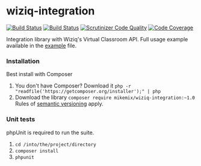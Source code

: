 # wiziq-integration

[![Build Status](https://travis-ci.org/mikemix/wiziq-integration.svg?branch=master)](https://travis-ci.org/mikemix/wiziq-integration) [![Build Status](https://scrutinizer-ci.com/g/mikemix/wiziq-integration/badges/build.png?b=master)](https://scrutinizer-ci.com/g/mikemix/wiziq-integration/build-status/master) [![Scrutinizer Code Quality](https://scrutinizer-ci.com/g/mikemix/wiziq-integration/badges/quality-score.png?b=master)](https://scrutinizer-ci.com/g/mikemix/wiziq-integration/?branch=master) [![Code Coverage](https://scrutinizer-ci.com/g/mikemix/wiziq-integration/badges/coverage.png?b=master)](https://scrutinizer-ci.com/g/mikemix/wiziq-integration/?branch=master)

Integration library with Wiziq's Virtual Classroom API. Full usage example available in the [example](example.php) file.

### Installation

Best install with Composer

1. You don't have Composer?
   Download it `php -r "readfile('https://getcomposer.org/installer');" | php`
2. Download the library `composer require mikemix/wiziq-integration:~1.0`
   Rules of [semantic versioning](http://semver.org) apply.

### Unit tests

phpUnit is required to run the suite.

1. `cd /into/the/project/directory`
1. `composer install`
2. `phpunit`
